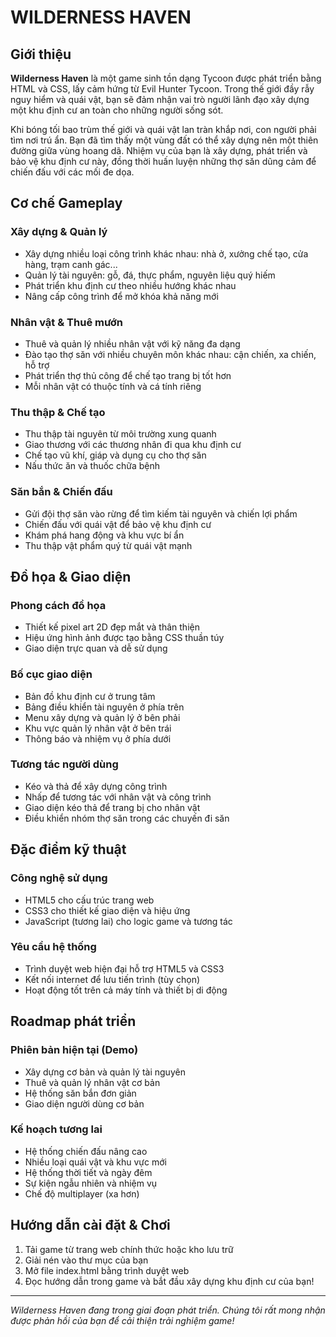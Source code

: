# WILDERNESS HAVEN

## Giới thiệu

**Wilderness Haven** là một game sinh tồn dạng Tycoon được phát triển bằng HTML và CSS, lấy cảm hứng từ Evil Hunter Tycoon. Trong thế giới đầy rẫy nguy hiểm và quái vật, bạn sẽ đảm nhận vai trò người lãnh đạo xây dựng một khu định cư an toàn cho những người sống sót.

Khi bóng tối bao trùm thế giới và quái vật lan tràn khắp nơi, con người phải tìm nơi trú ẩn. Bạn đã tìm thấy một vùng đất có thể xây dựng nên một thiên đường giữa vùng hoang dã. Nhiệm vụ của bạn là xây dựng, phát triển và bảo vệ khu định cư này, đồng thời huấn luyện những thợ săn dũng cảm để chiến đấu với các mối đe dọa.

## Cơ chế Gameplay

### Xây dựng & Quản lý

- Xây dựng nhiều loại công trình khác nhau: nhà ở, xưởng chế tạo, cửa hàng, trạm canh gác...
- Quản lý tài nguyên: gỗ, đá, thực phẩm, nguyên liệu quý hiếm
- Phát triển khu định cư theo nhiều hướng khác nhau
- Nâng cấp công trình để mở khóa khả năng mới

### Nhân vật & Thuê mướn

- Thuê và quản lý nhiều nhân vật với kỹ năng đa dạng
- Đào tạo thợ săn với nhiều chuyên môn khác nhau: cận chiến, xa chiến, hỗ trợ
- Phát triển thợ thủ công để chế tạo trang bị tốt hơn
- Mỗi nhân vật có thuộc tính và cá tính riêng

### Thu thập & Chế tạo

- Thu thập tài nguyên từ môi trường xung quanh
- Giao thương với các thương nhân đi qua khu định cư
- Chế tạo vũ khí, giáp và dụng cụ cho thợ săn
- Nấu thức ăn và thuốc chữa bệnh

### Săn bắn & Chiến đấu

- Gửi đội thợ săn vào rừng để tìm kiếm tài nguyên và chiến lợi phẩm
- Chiến đấu với quái vật để bảo vệ khu định cư
- Khám phá hang động và khu vực bí ẩn
- Thu thập vật phẩm quý từ quái vật mạnh

## Đồ họa & Giao diện

### Phong cách đồ họa

- Thiết kế pixel art 2D đẹp mắt và thân thiện
- Hiệu ứng hình ảnh được tạo bằng CSS thuần túy
- Giao diện trực quan và dễ sử dụng

### Bố cục giao diện

- Bản đồ khu định cư ở trung tâm
- Bảng điều khiển tài nguyên ở phía trên
- Menu xây dựng và quản lý ở bên phải
- Khu vực quản lý nhân vật ở bên trái
- Thông báo và nhiệm vụ ở phía dưới

### Tương tác người dùng

- Kéo và thả để xây dựng công trình
- Nhấp để tương tác với nhân vật và công trình
- Giao diện kéo thả để trang bị cho nhân vật
- Điều khiển nhóm thợ săn trong các chuyến đi săn

## Đặc điểm kỹ thuật

### Công nghệ sử dụng

- HTML5 cho cấu trúc trang web
- CSS3 cho thiết kế giao diện và hiệu ứng
- JavaScript (tương lai) cho logic game và tương tác

### Yêu cầu hệ thống

- Trình duyệt web hiện đại hỗ trợ HTML5 và CSS3
- Kết nối internet để lưu tiến trình (tùy chọn)
- Hoạt động tốt trên cả máy tính và thiết bị di động

## Roadmap phát triển

### Phiên bản hiện tại (Demo)

- Xây dựng cơ bản và quản lý tài nguyên
- Thuê và quản lý nhân vật cơ bản
- Hệ thống săn bắn đơn giản
- Giao diện người dùng cơ bản

### Kế hoạch tương lai

- Hệ thống chiến đấu nâng cao
- Nhiều loại quái vật và khu vực mới
- Hệ thống thời tiết và ngày đêm
- Sự kiện ngẫu nhiên và nhiệm vụ
- Chế độ multiplayer (xa hơn)

## Hướng dẫn cài đặt & Chơi

1. Tải game từ trang web chính thức hoặc kho lưu trữ
2. Giải nén vào thư mục của bạn
3. Mở file index.html bằng trình duyệt web
4. Đọc hướng dẫn trong game và bắt đầu xây dựng khu định cư của bạn!

---

_Wilderness Haven đang trong giai đoạn phát triển. Chúng tôi rất mong nhận được phản hồi của bạn để cải thiện trải nghiệm game!_

